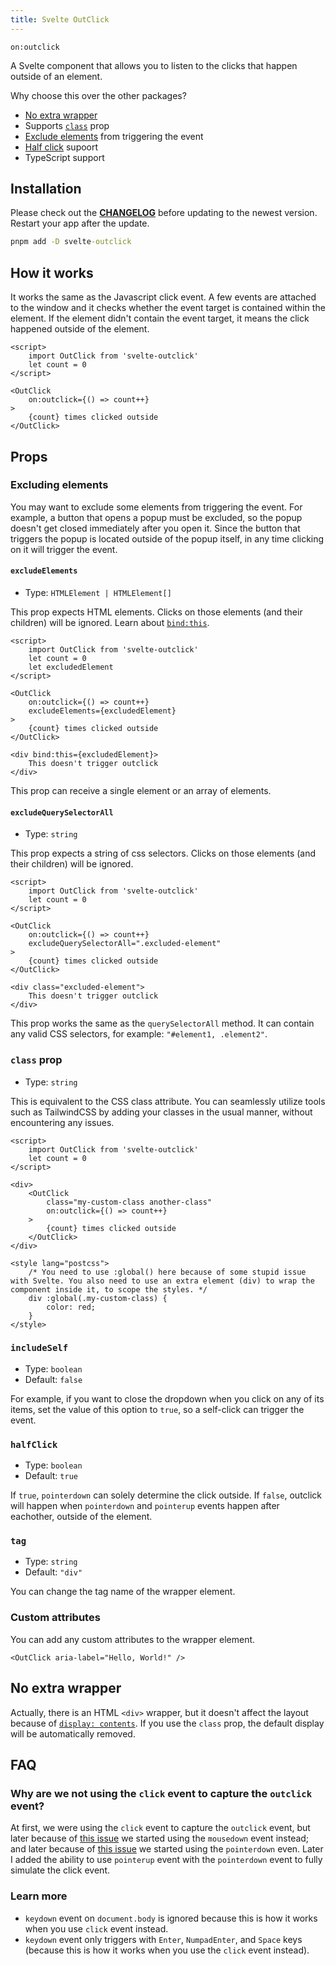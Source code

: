 ```yaml
---
title: Svelte OutClick
---
```


`on:outclick`

A Svelte component that allows you to listen to the clicks that happen outside of an element.

Why choose this over the other packages?

-   [No extra wrapper](#no-extra-wrapper)
-   Supports [`class`](#class-prop) prop
-   [Exclude elements](#excluding-elements) from triggering the event
-   [Half click](#halfclick) supoort
-   TypeScript support

## Installation

Please check out the [**CHANGELOG**](svelte-outclick/changelog) before updating to the newest version. Restart your app after the update.

```cmd
pnpm add -D svelte-outclick
```

## How it works

It works the same as the Javascript click event. A few events are attached to the window and it checks whether the event target is contained within the element. If the element didn't contain the event target, it means the click happened outside of the element.

<!-- prettier-ignore -->
```svelte
<script>
	import OutClick from 'svelte-outclick'
	let count = 0
</script>

<OutClick
	on:outclick={() => count++}
>
	{count} times clicked outside
</OutClick>
```

## Props

### Excluding elements

You may want to exclude some elements from triggering the event. For example, a button that opens a popup must be excluded, so the popup doesn't get closed immediately after you open it. Since the button that triggers the popup is located outside of the popup itself, in any time clicking on it will trigger the event.

#### `excludeElements`

-   Type: `HTMLElement | HTMLElement[]`

This prop expects HTML elements. Clicks on those elements (and their children) will be ignored. Learn about [`bind:this`](https://svelte.dev/tutorial/bind-this).

<!-- prettier-ignore -->
```svelte
<script>
	import OutClick from 'svelte-outclick'
	let count = 0
	let excludedElement
</script>

<OutClick
	on:outclick={() => count++}
	excludeElements={excludedElement}
>
	{count} times clicked outside
</OutClick>

<div bind:this={excludedElement}>
	This doesn't trigger outclick
</div>
```

This prop can receive a single element or an array of elements.

#### `excludeQuerySelectorAll`

-   Type: `string`

This prop expects a string of css selectors. Clicks on those elements (and their children) will be ignored.

<!-- prettier-ignore -->
```svelte
<script>
	import OutClick from 'svelte-outclick'
	let count = 0
</script>

<OutClick
	on:outclick={() => count++}
	excludeQuerySelectorAll=".excluded-element"
>
	{count} times clicked outside
</OutClick>

<div class="excluded-element">
	This doesn't trigger outclick
</div>
```

This prop works the same as the `querySelectorAll` method. It can contain any valid CSS selectors, for example: `"#element1, .element2"`.

### `class` prop

-   Type: `string`

This is equivalent to the CSS class attribute. You can seamlessly utilize tools such as TailwindCSS by adding your classes in the usual manner, without encountering any issues.

<!-- prettier-ignore -->
```svelte
<script>
	import OutClick from 'svelte-outclick'
	let count = 0
</script>

<div>
	<OutClick
		class="my-custom-class another-class"
		on:outclick={() => count++}
	>
		{count} times clicked outside
	</OutClick>
</div>

<style lang="postcss">
	/* You need to use :global() here because of some stupid issue with Svelte. You also need to use an extra element (div) to wrap the component inside it, to scope the styles. */
	div :global(.my-custom-class) {
		color: red;
	}
</style>
```

### `includeSelf`

-   Type: `boolean`
-   Default: `false`

For example, if you want to close the dropdown when you click on any of its items, set the value of this option to `true`, so a self-click can trigger the event.

### `halfClick`

-   Type: `boolean`
-   Default: `true`

If `true`, `pointerdown` can solely determine the click outside. If `false`, outclick will happen when `pointerdown` and `pointerup` events happen after eachother, outside of the element.

### `tag`

-   Type: `string`
-   Default: `"div"`

You can change the tag name of the wrapper element.

### Custom attributes

You can add any custom attributes to the wrapper element.

```svelte
<OutClick aria-label="Hello, World!" />
```

## No extra wrapper

Actually, there is an HTML `<div>` wrapper, but it doesn't affect the layout because of [`display: contents`](https://caniuse.com/css-display-contents). If you use the `class` prop, the default display will be automatically removed.

## FAQ

### Why are we not using the `click` event to capture the `outclick` event?

At first, we were using the `click` event to capture the `outclick` event, but later because of [this issue](https://github.com/babakfp/svelte-outclick/issues/4) we started using the `mousedown` event instead; and later because of [this issue](https://github.com/babakfp/svelte-outclick/issues/6) we started using the `pointerdown` even. Later I added the ability to use `pointerup` event with the `pointerdown` event to fully simulate the click event.

### Learn more

-   `keydown` event on `document.body` is ignored because this is how it works when you use `click` event instead.
-   `keydown` event only triggers with `Enter`, `NumpadEnter`, and `Space` keys (because this is how it works when you use the `click` event instead).
